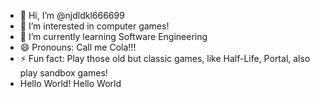- 👋 Hi, I’m @njdldkl666699
- 👀 I’m interested in computer games!
- 🌱 I’m currently learning Software Engineering
- 😄 Pronouns: Call me Cola!!!
- ⚡ Fun fact: Play those old but classic games, like Half-Life, Portal, also play sandbox games!
- Hello World!
Hello World
<!---
njdldkl666699/njdldkl666699 is a ✨ special ✨ repository because its `README.md` (this file) appears on your GitHub profile.
You can click the Preview link to take a look at your changes.
--->
